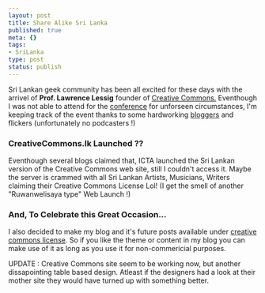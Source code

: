 ```yaml
--- 
layout: post
title: Share Alike Sri Lanka
published: true
meta: {}
tags: 
- SriLanka
type: post
status: publish
---
```

Sri Lankan geek community has been all excited for these days with the arrivel of <strong>Prof. Lawrence Lessig</strong> founder of <a title="Creative Commons Web Site" href="http://www.creativecommons.com">Creative Commons.</a> Eventhough I was not able to attend for the <a title="FossLK web site" href="http://www.foss.lk/">conference</a> for unforseen circumstances, I'm keeping track of the event thanks to some hardworking <a href="http://budlite.blogspot.com/2006/05/foss-ed-for-geeks-day-1.html">bloggers</a> and flickers (unfortunately no podcasters !)
<h3>CreativeCommons.lk Launched ??</h3>
Eventhough several blogs claimed that, ICTA launched the Sri Lankan version of the Creative Commons web site, still I couldn't access it. Maybe the server is crammed with all Sri Lankan Artists, Musicians, Writers claiming their Creative Commons License Lol! (I get the smell of another "Ruwanwelisaya type" Web Launch !)
<h3>And, To Celebrate this Great Occasion...</h3>
I also decided to make my blog and it's future posts available under <a href="http://creativecommons.org/licenses/by-nc-sa/2.5/">creative commons license</a>. So if you like the theme or content in my blog you can make use of it as long as you use it for non-commericial purposes.

UPDATE : Creative Commons site seem to be working now, but another dissapointing table based design. Atleast if the designers had a look at their mother site they would have turned up with something better.
